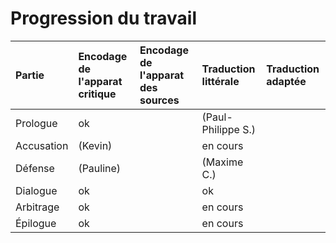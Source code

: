 # Progression du travail
|Partie|Encodage de l'apparat critique|Encodage de l'apparat des sources|Traduction littérale|Traduction adaptée|
|:-----|:-----------------------------|:--------------------------------|:-------------------|:-----------------|
|Prologue|ok||(Paul-Philippe S.)||
|Accusation|(Kevin)||en cours||
|Défense|(Pauline)||(Maxime C.)||
|Dialogue|ok||ok||
|Arbitrage|ok||en cours||
|Épilogue|ok||en cours||
